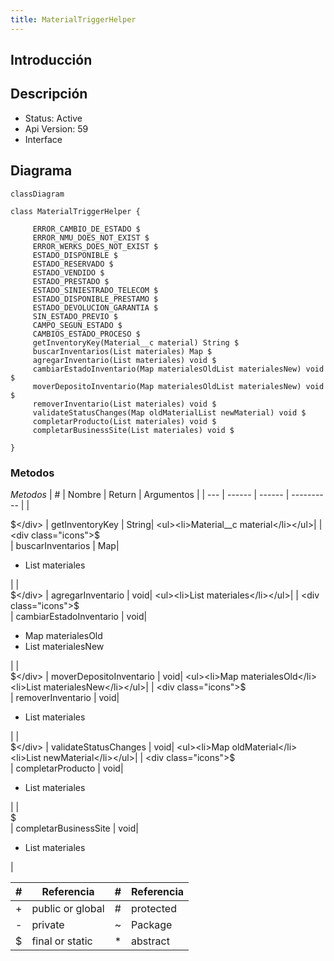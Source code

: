 ```yaml
---
title: MaterialTriggerHelper
---
```


## Introducción

<!-- START autogenerated-class -->
## Descripción



- Status: Active
- Api Version: 59
- Interface 

## Diagrama
```mermaid
classDiagram

class MaterialTriggerHelper {
    
     ERROR_CAMBIO_DE_ESTADO $    
     ERROR_NMU_DOES_NOT_EXIST $    
     ERROR_WERKS_DOES_NOT_EXIST $    
     ESTADO_DISPONIBLE $    
     ESTADO_RESERVADO $    
     ESTADO_VENDIDO $    
     ESTADO_PRESTADO $    
     ESTADO_SINIESTRADO_TELECOM $    
     ESTADO_DISPONIBLE_PRESTAMO $    
     ESTADO_DEVOLUCION_GARANTIA $    
     SIN_ESTADO_PREVIO $    
     CAMPO_SEGUN_ESTADO $    
     CAMBIOS_ESTADO_PROCESO $    
     getInventoryKey(Material__c material) String $
     buscarInventarios(List materiales) Map $
     agregarInventario(List materiales) void $
     cambiarEstadoInventario(Map materialesOldList materialesNew) void $
     moverDepositoInventario(Map materialesOldList materialesNew) void $
     removerInventario(List materiales) void $
     validateStatusChanges(Map oldMaterialList newMaterial) void $
     completarProducto(List materiales) void $
     completarBusinessSite(List materiales) void $

}
```


### Metodos

*Metodos*
| #   | Nombre | Return | Argumentos |
| --- | ------ | ------ | ---------- |
| <div class="icons">$</div> | getInventoryKey | String| <ul><li>Material__c material</li></ul>|
| <div class="icons">$</div> | buscarInventarios | Map| <ul><li>List materiales</li></ul>|
| <div class="icons">$</div> | agregarInventario | void| <ul><li>List materiales</li></ul>|
| <div class="icons">$</div> | cambiarEstadoInventario | void| <ul><li>Map materialesOld</li><li>List materialesNew</li></ul>|
| <div class="icons">$</div> | moverDepositoInventario | void| <ul><li>Map materialesOld</li><li>List materialesNew</li></ul>|
| <div class="icons">$</div> | removerInventario | void| <ul><li>List materiales</li></ul>|
| <div class="icons">$</div> | validateStatusChanges | void| <ul><li>Map oldMaterial</li><li>List newMaterial</li></ul>|
| <div class="icons">$</div> | completarProducto | void| <ul><li>List materiales</li></ul>|
| <div class="icons">$</div> | completarBusinessSite | void| <ul><li>List materiales</li></ul>|


| #  | Referencia       | #  | Referencia |
| -- | ---------------- | -- | ---------- |
| +  | public or global | #  | protected  |
| -  | private          | ~  | Package    |
| $  | final or static  | *  | abstract   |

<!-- END autogenerated-class -->
